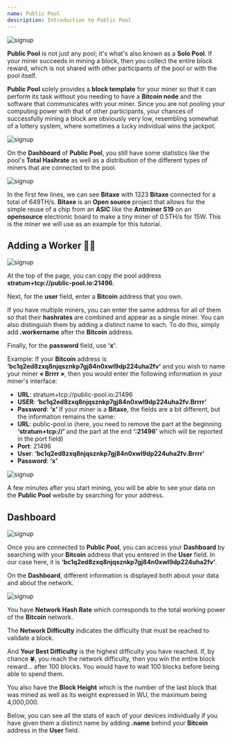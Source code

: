```yaml
---
name: Public Pool
description: Introduction to Public Pool
---
```


![signup](assets/cover.webp)

**Public Pool** is not just any pool; it's what's also known as a **Solo Pool**. If your miner succeeds in mining a block, then you collect the entire block reward, which is not shared with other participants of the pool or with the pool itself.

**Public Pool** solely provides a **block template** for your miner so that it can perform its task without you needing to have a **Bitcoin node** and the software that communicates with your miner. Since you are not pooling your computing power with that of other participants, your chances of successfully mining a block are obviously very low, resembling somewhat of a lottery system, where sometimes a lucky individual wins the jackpot.

![signup](assets/1.webp)

On the **Dashboard** of **Public Pool**, you still have some statistics like the pool's **Total Hashrate** as well as a distribution of the different types of miners that are connected to the pool.

![signup](assets/2.webp)

In the first few lines, we can see **Bitaxe** with 1323 **Bitaxe** connected for a total of 649TH/s. **Bitaxe** is an **Open source** project that allows for the simple reuse of a chip from an **ASIC** like the **Antminer S19** on an **opensource** electronic board to make a tiny miner of 0.5TH/s for 15W. This is the miner we will use as an example for this tutorial.

## Adding a **Worker** 👷‍♂️

![signup](assets/cover.webp)

At the top of the page, you can copy the pool address **stratum+tcp://public-pool.io:21496**.

Next, for the **user** field, enter a **Bitcoin** address that you own.

If you have multiple miners, you can enter the same address for all of them so that their **hashrates** are combined and appear as a single miner. You can also distinguish them by adding a distinct name to each. To do this, simply add **.workername** after the **Bitcoin** address.

Finally, for the **password** field, use **‘x’**.

Example: If your **Bitcoin** address is **‘bc1q2ed8zxq8njqsznkp7gj84n0xwl9dp224uha2fv’** and you wish to name your miner **« Brrrr »**, then you would enter the following information in your miner's interface:

- **URL**: stratum+tcp://public-pool.io:21496
- **USER**: **‘bc1q2ed8zxq8njqsznkp7gj84n0xwl9dp224uha2fv.Brrrr’**
- **Password**: **‘x’**
If your miner is a **Bitaxe**, the fields are a bit different, but the information remains the same:
- **URL**: public-pool.io (here, you need to remove the part at the beginning **‘stratum+tcp://’** and the part at the end **‘:21496’** which will be reported in the port field)
- **Port**: 21496
- **User**: **‘bc1q2ed8zxq8njqsznkp7gj84n0xwl9dp224uha2fv.Brrrr’**
- **Password**: **‘x’**

![signup](assets/3.webp)

A few minutes after you start mining, you will be able to see your data on the **Public Pool** website by searching for your address.

## Dashboard

![signup](assets/4.webp)

Once you are connected to **Public Pool**, you can access your **Dashboard** by searching with your **Bitcoin** address that you entered in the **User** field. In our case here, it is **‘bc1q2ed8zxq8njqsznkp7gj84n0xwl9dp224uha2fv’**.

On the **Dashboard**, different information is displayed both about your data and about the network.

![signup](assets/5.webp)

You have **Network Hash Rate** which corresponds to the total working power of the **Bitcoin** network.

The **Network Difficulty** indicates the difficulty that must be reached to validate a block.

And **Your Best Difficulty** is the highest difficulty you have reached. If, by chance 🍀, you reach the network difficulty, then you win the entire block reward... after 100 blocks. You would have to wait 100 blocks before being able to spend them.

You also have the **Block Height** which is the number of the last block that was mined as well as its weight expressed in WU, the maximum being 4,000,000.

Below, you can see all the stats of each of your devices individually if you have given them a distinct name by adding **.name** behind your **Bitcoin** address in the **User** field.